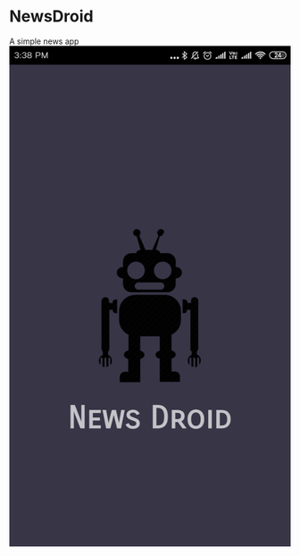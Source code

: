 # NewsDroid
A simple news app
![Screenshot](Screenshot_2019-03-18-15-38-01-425_com.chandora.androidy.newsdroid.png)
